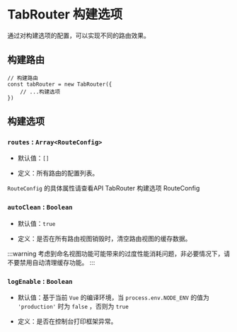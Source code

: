 # TabRouter 构建选项

通过对构建选项的配置，可以实现不同的路由效果。

## 构建路由

```JS
// 构建路由
const tabRouter = new TabRouter({
    // ...构建选项
})
```

## 构建选项

### `routes` : `Array<RouteConfig>`

* 默认值：`[]`

* 定义：所有路由的配置列表。

`RouteConfig` 的具体属性请查看<TabRouterLink open="/api/TabRouter/RouteConfig">API TabRouter 构建选项 RouteConfig</TabRouterLink>

### `autoClean` : `Boolean`

* 默认值：`true`

* 定义：是否在所有路由视图销毁时，清空路由视图的缓存数据。

:::warning
考虑到命名视图功能可能带来的过度性能消耗问题，非必要情况下，请不要禁用自动清理缓存功能。
:::

### `logEnable` : `Boolean`

* 默认值：基于当前 `Vue` 的编译环境，当 `process.env.NODE_ENV` 的值为 `'production'` 时为 `false` ，否则为 `true`

* 定义：是否在控制台打印框架异常。
